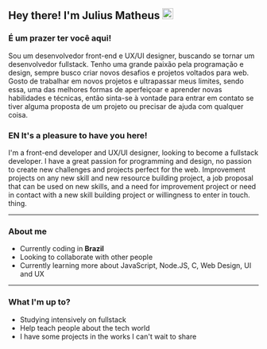 ## Hey there! I'm Julius Matheus <img src="https://media.giphy.com/media/hvRJCLFzcasrR4ia7z/giphy.gif" width="22">

<!-- &nbsp; [![](https://visitor-badge.glitch.me/badge?page_id=coldteus.coldteus)](https://github.com/coldteus/coldteus) -->

### **É um prazer ter você aqui!**

Sou um desenvolvedor front-end e UX/UI designer, buscando se tornar um desenvolvedor fullstack. Tenho uma grande paixão pela programação e design, sempre busco criar novos desafios e projetos voltados para web.
Gosto de trabalhar em novos projetos e ultrapassar meus limites, sendo essa, uma das melhores formas de aperfeiçoar e aprender novas habilidades e técnicas, então sinta-se à vontade para entrar em contato se tiver alguma proposta de um projeto ou precisar de ajuda com qualquer coisa. 

### EN **It's a pleasure to have you here!**

I'm a front-end developer and UX/UI designer, looking to become a fullstack developer. I have a great passion for programming and design, no passion to create new challenges and projects perfect for the web.
Improvement projects on any new skill and new resource building project, a job proposal that can be used on new skills, and a need for improvement project or need in contact with a new skill building project or willingness to enter in touch. thing.

---

### **About me**

- Currently coding in **Brazil**
- Looking to collaborate with other people
- Currently learning more about JavaScript, Node.JS, C, Web Design, UI and UX

---

### **What I'm up to?**

- Studying intensively on fullstack
- Help teach people about the tech world
- I have some projects in the works I can't wait to share

<!--
## **Stats**

[![Coldteus Language stats](https://github-readme-stats.vercel.app/api/top-langs?username=coldteus&show_icons=true&locale=en&layout=compact&theme=tokyonight)](https://github.com/coldteus/coldteus)

[![Coldtes GitHub stats](https://github-readme-stats.vercel.app/api?username=justice-hub&show_icons=true&theme=tokyonight)](https://github.com/coldteus/coldteus)

[![Coldteus GitHub stats](https://github-readme-streak-stats.herokuapp.com/?user=coldteus&theme=tokyonight)](https://github.com/coldteus/coldteus)  -->

<!--[![Coldteus GitHub stats](https://github-readme-stats.vercel.app/api/wakatime?username=coldteus&theme=tokyonight)](https://github.com/coldteus/coldteus) -->

<!--**What've I been up to this week?** -->

<!--START_SECTION:waka

```text
From: 28 March 2022 - To: 04 April 2022

HTML         1 hr 43 mins    ⣿⣿⣿⣿⣿⣿⣿⣿⣿⣿⣿⣿⣤⣀⣀⣀⣀⣀⣀⣀⣀⣀⣀⣀⣀   49.19 %
JavaScript   42 mins         ⣿⣿⣿⣿⣿⣀⣀⣀⣀⣀⣀⣀⣀⣀⣀⣀⣀⣀⣀⣀⣀⣀⣀⣀⣀   20.04 %
C++          26 mins         ⣿⣿⣿⣄⣀⣀⣀⣀⣀⣀⣀⣀⣀⣀⣀⣀⣀⣀⣀⣀⣀⣀⣀⣀⣀   12.50 %
C            25 mins         ⣿⣿⣿⣀⣀⣀⣀⣀⣀⣀⣀⣀⣀⣀⣀⣀⣀⣀⣀⣀⣀⣀⣀⣀⣀   12.23 %
CSS          11 mins         ⣿⣤⣀⣀⣀⣀⣀⣀⣀⣀⣀⣀⣀⣀⣀⣀⣀⣀⣀⣀⣀⣀⣀⣀⣀   05.56 %
Markdown     0 secs          ⣄⣀⣀⣀⣀⣀⣀⣀⣀⣀⣀⣀⣀⣀⣀⣀⣀⣀⣀⣀⣀⣀⣀⣀⣀   00.43 %
```

END_SECTION:waka-->


<!--
**coldteus/coldteus** is a ✨ _special_ ✨ repository because its `README.md` (this file) appears on your GitHub profile.

Here are some ideas to get you started:

- 🔭 I’m currently working on ...
- 🌱 I’m currently learning ...
- 👯 I’m looking to collaborate on ...
- 🤔 I’m looking for help with ...
- 💬 Ask me about ...
- 📫 How to reach me: ...
- 😄 Pronouns: ...
- ⚡ Fun fact: ...
-->
